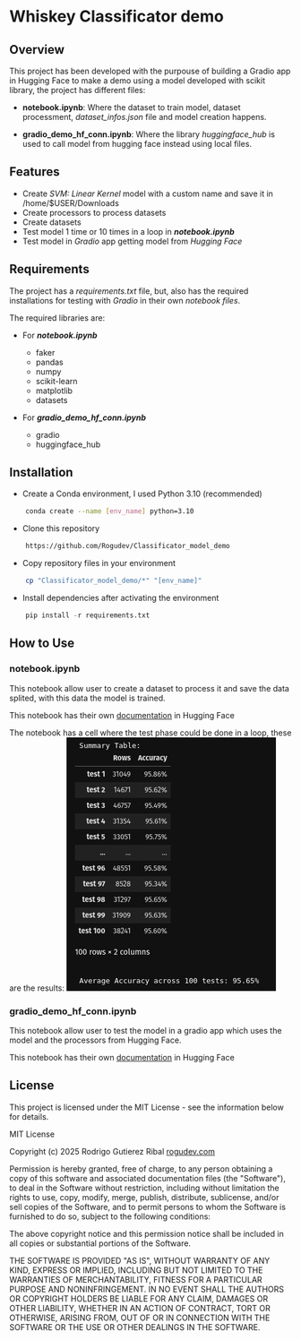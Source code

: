 # Whiskey Classificator demo

## Overview

This project has been developed with the purpouse of building a Gradio app in Hugging Face to make a demo using a model developed with scikit library, the project has different files:

- **notebook.ipynb**: Where the dataset to train model, dataset processment, _dataset_infos.json_ file and model creation happens.

- **gradio_demo_hf_conn.ipynb**: Where the library _huggingface_hub_ is used to call model from hugging face instead using local files.


## Features

- Create _SVM: Linear Kernel_ model with a custom name and save it in /home/$USER/Downloads
- Create processors to process datasets
- Create datasets
- Test model 1 time or 10 times in a loop in _**notebook.ipynb**_
- Test model in _Gradio_ app getting model from _Hugging Face_


## Requirements

The project has a _requirements.txt_ file, but, also has the required installations for testing with _Gradio_ in their own _notebook files_.

The required libraries are:
- For _**notebook.ipynb**_
    - faker
    - pandas
    - numpy
    - scikit-learn
    - matplotlib
    - datasets

- For _**gradio_demo_hf_conn.ipynb**_
    - gradio
    - huggingface_hub


## Installation

- Create a Conda environment, I used Python 3.10 (recommended)
```Bash
    conda create --name [env_name] python=3.10
```
- Clone this repository
```Bash
    https://github.com/Rogudev/Classificator_model_demo
```
- Copy repository files in your environment
```Bash
    cp "Classificator_model_demo/*" "[env_name]"
```

- Install dependencies after activating the environment
```Python
    pip install -r requirements.txt 
```


## How to Use

### notebook.ipynb
This notebook allow user to create a dataset to process it and save the data splited, with this data the model is trained.

This notebook has their own [documentation](https://huggingface.co/Rogudev/whiskey_classificator_model) in Hugging Face

The notebook has a cell where the test phase could be done in a loop, these are the results:
![Testing results table](testing_results.png)

### gradio_demo_hf_conn.ipynb
This notebook allow user to test the model in a gradio app which uses the model and the processors from Hugging Face.

This notebook has their own [documentation](https://huggingface.co/spaces/Rogudev/Whiskey_classificator_demo/blob/main/README.md) in Hugging Face



## License

This project is licensed under the MIT License - see the information below for details.


MIT License

Copyright (c) 2025 Rodrigo Gutierez Ribal [rogudev.com](https://rogudev.com/es)

Permission is hereby granted, free of charge, to any person obtaining a copy
of this software and associated documentation files (the "Software"), to deal
in the Software without restriction, including without limitation the rights
to use, copy, modify, merge, publish, distribute, sublicense, and/or sell
copies of the Software, and to permit persons to whom the Software is
furnished to do so, subject to the following conditions:

The above copyright notice and this permission notice shall be included in all
copies or substantial portions of the Software.

THE SOFTWARE IS PROVIDED "AS IS", WITHOUT WARRANTY OF ANY KIND, EXPRESS OR
IMPLIED, INCLUDING BUT NOT LIMITED TO THE WARRANTIES OF MERCHANTABILITY,
FITNESS FOR A PARTICULAR PURPOSE AND NONINFRINGEMENT. IN NO EVENT SHALL THE
AUTHORS OR COPYRIGHT HOLDERS BE LIABLE FOR ANY CLAIM, DAMAGES OR OTHER
LIABILITY, WHETHER IN AN ACTION OF CONTRACT, TORT OR OTHERWISE, ARISING FROM,
OUT OF OR IN CONNECTION WITH THE SOFTWARE OR THE USE OR OTHER DEALINGS IN THE
SOFTWARE.
